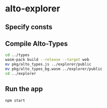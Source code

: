 # alto-explorer

## Specify consts

## Compile Alto-Types

```bash
cd ../types
wasm-pack build --release --target web
mv pkg/alto_types.js ../explorer/public
mv pkg/alto_types_bg.wasm ../explorer/public
cd ../explorer
```

## Run the app

```bash
npm start
```